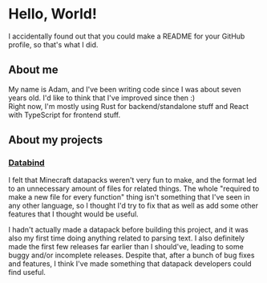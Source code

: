 # Hello, World!

I accidentally found out that you could make a README for your GitHub profile,
so that's what I did.

## About me

My name is Adam, and I've been writing code since I was about seven years old.
I'd like to think that I've improved since then :)\
Right now, I'm mostly using Rust for backend/standalone stuff and React with
TypeScript for frontend stuff.

## About my projects

### [Databind](https://github.com/MysteryBlokHed/databind)

I felt that Minecraft datapacks weren't very fun to make, and the format led
to an unnecessary amount of files for related things. The whole "required to
make a new file for every function" thing isn't something that I've seen in
any other language, so I thought I'd try to fix that as well as add some other
features that I thought would be useful.

I hadn't actually made a datapack before building this project, and it was
also my first time doing anything related to parsing text. I also definitely
made the first few releases far earlier than I should've, leading to some
buggy and/or incomplete releases. Despite that, after a bunch of bug fixes and
features, I think I've made something that datapack developers could find
useful.
